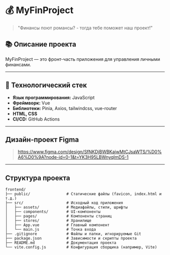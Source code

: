 
# 💰 MyFinProject

> "Финансы поют романсы? - тогда тебе поможет наш проект!"
## 📚 Описание проекта

MyFinProject  — это фронт-часть приложения для управления личными финансами. 

---

## 🚀 Технологический стек

- **Язык программирования:** JavaScript
- **Фреймворк:** Vue
- **Библиотеки:** Pinia, Axios, tailwindcss, vue-router
- **HTML, CSS**
- **CI/CD:** GitHub Actions

---

## Дизайн-проект Figma
> https://www.figma.com/design/SfNKDjBWBKajwMtCJsaWTS/%D0%A6%D0%9A?node-id=0-1&t=YK3H95LBWnyqImDS-1

---
## Структура проекта

```
frontend/
├── public/                # Статические файлы (favicon, index.html и т.д.)
├── src/                   # Исходный код приложения
│   ├── assets/            # Медиафайлы, стили, шрифты
│   ├── components/        # UI-компоненты
│   ├── pages/             # Компоненты страниц 
│   ├── stores/            # Хранилище
│   ├── App.vue            # Главный компонент
│   └── main.js            # Точка входа
├── .gitignore             # Файлы и папки, игнорируемые Git
├── package.json           # Зависимости и скрипты проекта
├── README.md              # Документация проекта
└── vite.config.js         # Конфигурация сборщика (например, Vite)
```
